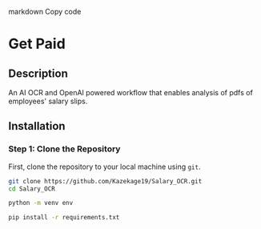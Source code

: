 
markdown
Copy code
# Get Paid

## Description
An AI OCR and OpenAI powered workflow that enables analysis of pdfs of employees' salary slips.


## Installation

### Step 1: Clone the Repository
First, clone the repository to your local machine using `git`.

```sh
git clone https://github.com/Kazekage19/Salary_OCR.git
cd Salary_OCR
```
```sh
python -m venv env
```
```sh
pip install -r requirements.txt
```
